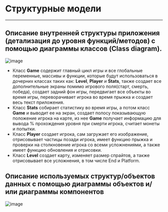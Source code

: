 # Структурные модели
---

## Описание внутренней структуры приложения (детализация до уровня функций/методов) с помощью диаграммы классов (Class diagram).

![image](https://github.com/antonsemykin/-rep/assets/159423366/96a8e24b-d104-4448-b134-5fcb710d3460)
* Класс __Game__ содержит главный цикл игры и все глобальные переменные, массивы и функции, которые будут использоваться в дочерних классах таких как: __Level__, __Player__ и __Stats__, также создает все дополнительные экраны помимо игрового поля(старт, смерть, победа), создает задний фон игры, передвигает все объекты во время игры, переворачивает игрока во время прыжка и создает весь текст приложения.
* Класс __Stats__ собирает статистику во время игры, а потом класс __Game__ и выводит ее на экран, создает полосу показывающую положение игрока на карте, из нее __Game__ получает информацию для вывода % прохождения уровня при смерти игрока, считает монеты и попытки.
* Класс __Player__ создает игрока, сам загружает его изображение, отрисовывает частицы позади игрока, имеет функцию прыжка и проверки на столкновение игрока со всеми усложнениями, а также имеет функцию обновления и отрисовки.
* Класс __Level__ создает карту, изменяет размер спрайтов, а также отрисовывает все усложнения, в том числе End и Platform.

## Описание используемых структур/объектов данных с помощью диаграммы объектов и/или диаграммы компонентов

![image](https://github.com/antonsemykin/-rep/assets/159423366/92a3b0f9-4bbf-4d7b-a984-76a406f7edf9)
